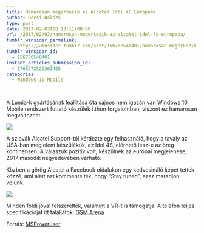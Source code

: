 ```yaml
---
title: Hamarosan megérkezik az Alcatel Idol 4S Európába
author: Decsi Balázs
type: post
date: 2017-02-03T08:13:11+00:00
url: /2017/02/03/hamarosan-megerkezik-az-alcatel-idol-4s-europaba/
tumblr_winsider_permalink:
  - https://winsider.tumblr.com/post/156750546401/hamarosan-megérkezik-az-alcatel-idol-4s-európába
tumblr_winsider_id:
  - 156750546401
instant_articles_submission_id:
  - 1765572520361465
categories:
  - Windows 10 Mobile

---
```

A Lumia-k gyártásának leállítása óta sajnos nem igazán van Windows 10 Mobile rendszert futtató készülék itthon forgalomban, viszont ez hamarosan megváltozhat.

![](https://68.media.tumblr.com/ce929ae2ee023115d102dc6e48c1c6b1/tumblr_inline_okshbz5vd91uz1ind_540.jpg)

<!-- more -->A szlovák Alcatel Support-tól kérdezte egy felhasználó, hogy a tavaly az USA-ban megjelent készülékük, az Idol 4S, elérhető lesz-e az öreg kontinensen. A válaszuk pozitív volt, készülnek az európai megjelenése, 2017 második negyedévében várható.

Közben a görög Alcatel a Facebook oldalukon egy kedvcsináló képet tettek közzé, ami alatt azt kommentelték, hogy “Stay tuned”, azaz maradjon velünk.

![](https://68.media.tumblr.com/8cadbdb4829bf68f885faf77e2029106/tumblr_inline_oksh7vvHJG1uz1ind_540.jpg)

Minden földi jóval felszerelték, valamint a VR-t is támogatja. A telefon teljes specifikációját itt találjátok: [GSM Arena][1]

Forrás: [MSPoweruser][2]

 [1]: http://www.gsmarena.com/alcatel_idol_4s_windows-8449.php
 [2]: https://mspoweruser.com/alcatel-support-says-idol-4s-coming-to-europe-in-q2-2017/
